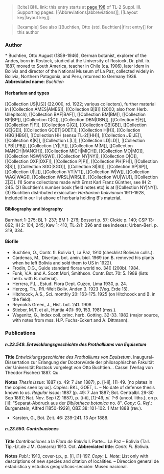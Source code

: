 > [!cite] BHL link: this entry starts at [page 198](https://www.biodiversitylibrary.org/page/33266505) of TL-2 Suppl. III.
> Supporting pages: [[Abbreviations|abbreviations]], [[Layout key|layout key]].

> [!example] See also [[Buchtien, Otto {std. Buchtien}|first entry]] for this author

### Author

\* Buchtien, Otto August (1859-1946), German botanist, explorer of the Andes, born in Rostock, studied at the University of Rostock, Dr. phil. ib. 1887, moved to South America, teacher in Chile (ca. 1906), later idem in Bolivia and director of the National Museum of La Paz, collected widely in Bolivia, Northern Patagonia, and Peru, returned to Germany 1936. 
**Abbreviated name**: *Buchtien*

#### Herbarium and types

[[Collection US|US]] (22.000, rd. 1922; various collectors), further material in [[Collection AMES|AMES]], [[Collection B|B]] (2000; also from Herb. Ullepitsch), [[Collection BAF|BAF]], [[Collection BM|BM]], [[Collection BP|BP]], [[Collection C|C]], [[Collection DBN|DBN]], [[Collection E|E]], [[Collection F|F]], [[Collection G|G]], [[Collection GB|GB]], [[Collection GE|GE]], [[Collection GOET|GOET]], [[Collection H|H]], [[Collection HBG|HBG]], [[Collection HH (sensu TL-2)|HH]], [[Collection JE|JE]], [[Collection K|K]], [[Collection L|L]], [[Collection LD|LD]], [[Collection LPB|LPB]], [[Collection LY|LY]], [[Collection M|M]], [[Collection MANCH|MANCH]], [[Collection MICH|MICH]], [[Collection MO|MO]], [[Collection NSW|NSW]], [[Collection NY|NY]], [[Collection O|O]], [[Collection OXF|OXF]], [[Collection P|P]], [[Collection PH|PH]], [[Collection S|S]], [[Collection SGO|SGO]], [[Collection SI|SI]], [[Collection SP|SP]], [[Collection U|U]], [[Collection VT|VT]], [[Collection W|W]], [[Collection WAG|WAG]], [[Collection WRSL|WRSL]], [[Collection WU|WU]], [[Collection Z|Z]].
(1) Some collections made with Ernst Karl Franz Günther, see IH 2: 245.
(2) Buchtien's number book (field notes etc) is at [[Collection NY|NY]].
(3) Buchtien distributed exsiccatae: *Herbarium bolivianum* 1911-1928, included in our list above of herbaria holding B's material.

#### Bibliography and biography

Barnhart 1: 275; BL 1: 237; BM 1: 276; Bossert p. 57; Clokie p. 140; CSP 13: 892; IH 2: 104, 245; Kew 1: 410; TL-2/1: 396 and see indexes; Urban-Berl. p. 319, 334.

#### Biofile

- Buchtien, O., Contr. fl. Bolivia 1, La Paz, 1910 (checklist Bolivian colls.).
- Cárdenas, M., Disertac. bot. amin. biol. 1969 (on B. removed his plants when he left Bolivia and sold them to US in 1922).
- Frodin, D.G., Guide standard floras world no. 340 (200b). 1984.
- Funk, V.A. and A. Scott Mori, Smithson. Contr. Bot. 70: 5. 1989 (lists herb. with B. material).
- Herrera, F.L., Estud. Flora Dept. Cuzco, Lima 1930, p. 24.
- Herzog, Th., Pfl.-Welt Boliv. Anden 3. 1923 (Veg. Erde 15).
- Hitchcock, A.S., Sci. monthly 20: 163-175. 1925 (on Hitchcock and B. in the field).
- Reynolds Green, J., Hist. bot. 241. 1909.
- Stieber, M.T. et al., Huntia 4(1): 69, 153. 1981 (mss.).
- Wagenitz, G., Index coll. princ. herb. Gotting. 32-33. 1982 (major source, with notes from mss. H.P. Fuchs-Eckert and A. Dittmann).

### Publications

##### n.23.549. Entwicklungsgeschichte des Prothalliums von Equisetum

**Title**
*Entwicklungsgeschichte des Prothalliums von Equisetum*. Inaugural-Dissertation zur Erlangung der Doctorwürde der philosophischen Fakultät der Universität Rostock vorgelegt von Otto Buchtien... Cassel (Verlag von Theodor Fischer) 1887. Qu.

**Notes**
*Thesis issue*: 1887 (p. 49: 7 Jan 1887), p. \[i-ii\], \[1\]-49. \[no plates in the copies seen by us\].
*Copies*: BKL, GOET, L. – No date of defense thesis known to us.
*Regular issue*: 1887 (p. 49: 7 Jan 1887; Bot. Centralbl. 26-30 Sep 1887; Nat. Nov. Sep (2) 1887), p. \[i-ii\], \[1\]-49, *pl. 1-6* (uncol. liths.), on p. \[ii\]: "Separat-Abdruck aus der *Bibliotheca botanica* no. 8". *Copy*: G.
*Ref*.: Burgenstein, Alfred \[1850-1929\], ÖBZ 38: 101-102. 1 Mar 1888 (rev.).
- Karsten, G., Bot. Zeit. 46: 239-241. 13 Apr 1888.

##### n.23.550. Contribuciones

**Title**
*Contribuciones* a la *Flora de Bolivia* I. Parte... La Paz – Bolivia (Tall. Tip.-Lit.de J.M. Gamarra) 1910. Oct.
**Abbreviated title**: *Contr. Fl. Bolivia*.

**Notes**
*Publ*.: 1910, cover-t.p., p. \[i\], \[1\]-197. *Copy*: L.
*Note*: List only with descriptions of new species and citation of localities. – Direccion general de estadística y estudios geografícos-sección: Museo nacional.

